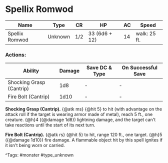 # Spellix Romwod

| Name | Type | CR | HP | AC | Speed |
|------|------|----|----|----|-------|
| Spellix Romwod | Unknown | 1/2 | 33 (6d6 + 12) | 14 | walk: 25 ft. |

### Actions:

| Ability | Damage | Save DC & Type | On Successful Save |
|---------|--------|----------------|--------------------|
| Shocking Grasp (Cantrip) | 1d8 | - | - |
| Fire Bolt (Cantrip) | 1d10 | - | - |


**Shocking Grasp (Cantrip).** {@atk ms} {@hit 5} to hit (with advantage on the attack roll if the target is wearing armor made of metal), reach 5 ft., one creature. {@h}4 ({@damage 1d8}) lightning damage, and the target can't take reactions until the start of its next turn.

**Fire Bolt (Cantrip).** {@atk rs} {@hit 5} to hit, range 120 ft., one target. {@h}5 ({@damage 1d10}) fire damage. A flammable object hit by this spell ignites if it isn't being worn or carried.

^Tags: #monster #type_unknown